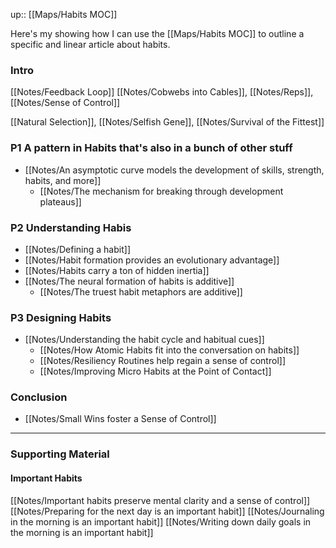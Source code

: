 up:: [[Maps/Habits MOC]]

Here's my showing how I can use the [[Maps/Habits MOC]] to outline a specific and linear article about habits.


### Intro
[[Notes/Feedback Loop]]
[[Notes/Cobwebs into Cables]], [[Notes/Reps]], [[Notes/Sense of Control]]

[[Natural Selection]], [[Notes/Selfish Gene]], [[Notes/Survival of the Fittest]]


### P1 A pattern in Habits that's also in a bunch of other stuff
- [[Notes/An asymptotic curve models the development of skills, strength, habits, and more]]
	- [[Notes/The mechanism for breaking through development plateaus]]

### P2 Understanding Habis
- [[Notes/Defining a habit]]
- [[Notes/Habit formation provides an evolutionary advantage]]
- [[Notes/Habits carry a ton of hidden inertia]]
- [[Notes/The neural formation of habits is additive]]
	- [[Notes/The truest habit metaphors are additive]]

### P3 Designing Habits
- [[Notes/Understanding the habit cycle and habitual cues]]
	- [[Notes/How Atomic Habits fit into the conversation on habits]]
	- [[Notes/Resiliency Routines help regain a sense of control]]
	- [[Notes/Improving Micro Habits at the Point of Contact]]

### Conclusion
- [[Notes/Small Wins foster a Sense of Control]]


---
### Supporting Material

#### Important Habits
[[Notes/Important habits preserve mental clarity and a sense of control]]
[[Notes/Preparing for the next day is an important habit]]
[[Notes/Journaling in the morning is an important habit]]
[[Notes/Writing down daily goals in the morning is an important habit]]
